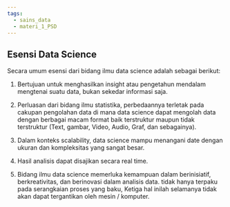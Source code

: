 ```yaml
---
tags:
  - sains_data
  - materi_1_PSD
---
```

## Esensi Data Science

Secara umum esensi dari bidang ilmu data science adalah sebagai berikut:

1. Bertujuan untuk menghasilkan insight atau pengetahun mendalam mengtenai suatu data, bukan sekedar informasi saja.
   
2. Perluasan dari bidang ilmu statistika, perbedaannya terletak pada cakupan pengolahan data di mana data science dapat mengolah data dengan berbagai macam format baik terstruktur maupun tidak terstruktur (Text, gambar, Video, Audio, Graf, dan sebagainya).
   
3. Dalam konteks scalability, data science mampu menangani date dengan ukuran dan kompleksitas yang sangat besar.
   
4. Hasil analisis dapat disajikan secara real time.
   
5. Bidang ilmu data science memerluka kemampuan dalam berinisiatif, berkreativitas, dan berinovasi dalam analisis data. tidak hanya terpaku pada serangkaian proses yang baku, Ketiga hal inilah selamanya tidak akan dapat tergantikan oleh mesin / komputer.